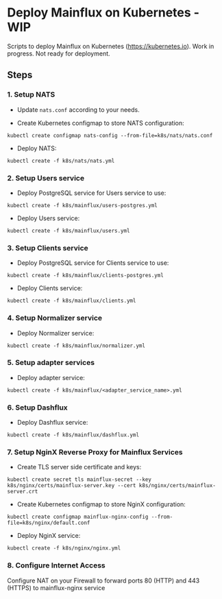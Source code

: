 # Deploy Mainflux on Kubernetes - WIP
Scripts to deploy Mainflux on Kubernetes (https://kubernetes.io). Work in progress. Not ready for deployment.

## Steps

### 1. Setup NATS

- Update `nats.conf` according to your needs.

- Create Kubernetes configmap to store NATS configuration:

```
kubectl create configmap nats-config --from-file=k8s/nats/nats.conf
```

- Deploy NATS:

```
kubectl create -f k8s/nats/nats.yml
```

### 2. Setup Users service

- Deploy PostgreSQL service for Users service to use:

```
kubectl create -f k8s/mainflux/users-postgres.yml
```

- Deploy Users service:

```
kubectl create -f k8s/mainflux/users.yml
```

### 3. Setup Clients service

- Deploy PostgreSQL service for Clients service to use:

```
kubectl create -f k8s/mainflux/clients-postgres.yml
```

- Deploy Clients service:

```
kubectl create -f k8s/mainflux/clients.yml
```

### 4. Setup Normalizer service

- Deploy Normalizer service:

```
kubectl create -f k8s/mainflux/normalizer.yml
```

### 5. Setup adapter services

- Deploy adapter service:

```
kubectl create -f k8s/mainflux/<adapter_service_name>.yml
```

### 6. Setup Dashflux

- Deploy Dashflux service:

```
kubectl create -f k8s/mainflux/dashflux.yml
```

### 7. Setup NginX Reverse Proxy for Mainflux Services

- Create TLS server side certificate and keys:

```
kubectl create secret tls mainflux-secret --key k8s/nginx/certs/mainflux-server.key --cert k8s/nginx/certs/mainflux-server.crt
```

- Create Kubernetes configmap to store NginX configuration:

```
kubectl create configmap mainflux-nginx-config --from-file=k8s/nginx/default.conf
```

- Deploy NginX service:

```
kubectl create -f k8s/nginx/nginx.yml
```

### 8. Configure Internet Access

Configure NAT on your Firewall to forward ports 80 (HTTP) and 443 (HTTPS) to mainflux-nginx service
